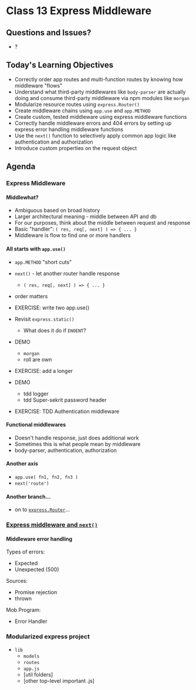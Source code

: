 # Class 13 Express Middleware

## Questions and Issues?

* ?

## Today's Learning Objectives

* Correctly order app routes and multi-function routes by knowing how middleware "flows"
* Understand what third-party middlewares like `body-parser` are actually doing and consume third-party middleware via npm modules like `morgan`
* Modularize resource routes using `express.Router()`
* Create middleware chains using `app.use` and `app.METHOD`
* Create custom, tested middleware using express middleware functions 
* Correctly handle middleware errors and 404 errors by setting up 
express error handling middleware functions 
* Use the `next()` function to selectively apply common app logic like authentication and authorization
* Introduce custom properties on the request object

## Agenda

### Express Middleware

#### Middlewhat?

* Ambiguous based on broad history
* Larger architectural meaning - middle between API and db
* For our purposes, think about the middle between request and response
* Basic "handler": `( res, req[, next] ) => { ... }`
* Middleware is flow to find one or more handlers

#### All starts with `app.use()`

* `app.METHOD` "short cuts"
* `next()` - let another router handle response
	* `( res, req[, next] ) => { ... }`
* order matters
* EXERCISE: write two app.use()


* Revisit `express.static()` 
    * What does it do if `ENOENT`?
* DEMO
    * `morgan`
    * roll are own
* EXERCISE: add a longer
* DEMO
    * tdd logger
    * tdd Super-sekrit password header
* EXERCISE: TDD Authentication middleware

#### Functional middlewares

* Doesn't handle response, just does additional work
* Sometimes this is what people mean by middleware
* body-parser, authentication, authorization

#### Another axis

* `app.use( fn1, fn2, fn3 )`
* `next('route')`

#### Another branch...

* on to [`express.Router`](https://github.com/martypdx/workshop-express-middleware/blob/master/router.md)...

### [Express middleware and `next()`](https://github.com/martypdx/workshop-express-middleware/blob/master/next.md)

#### Middleware error handling

Types of errors:
* Expected
* Unexpected (500)

Sources:
* Promise rejection
* thrown

Mob Program:
* Error Handler

### Modularized express project
* `lib`
	* `models`
	* `routes`
	* `app.js`
	* [util folders]
	* [other top-level important .js]